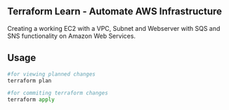 ## Terraform Learn -  Automate AWS Infrastructure

Creating a working EC2 with a VPC, Subnet and Webserver with SQS and SNS functionality on Amazon Web Services.

## Usage

```python
#for viewing planned changes
terraform plan

#for commiting terraform changes
terraform apply
```